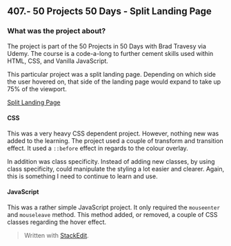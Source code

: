 ## 407.- 50 Projects 50 Days - Split Landing Page

### What was the project about?

The project is part of the 50 Projects in 50 Days with Brad Travesy via Udemy. The course is a code-a-long to further cement skills used within HTML, CSS, and Vanilla JavaScript.

This particular project was a split landing page. Depending on which side the user hovered on, that side of the landing page would expand to take up 75% of the viewport.

[Split Landing Page](https://totallysly.github.io/406.-50PROJECTS50DAYS--split-landing-page/)

#### CSS

This was a very heavy CSS dependent project. However, nothing new was added to the learning. The project used a couple of transform and transition effect. It used a `::before` effect in regards to the colour overlay.

In addition was class specificity. Instead of adding new classes, by using class specificity, could manipulate the styling a lot easier and clearer. Again, this is something I need to continue to learn and use.

#### JavaScript

This was a rather simple JavaScript project. It only required the `mouseenter` and `mouseleave` method. This method added, or removed, a couple of CSS classes regarding the hover effect.

> Written with [StackEdit](https://stackedit.io/).
